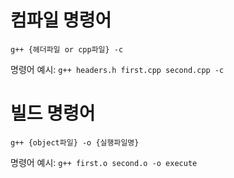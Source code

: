 # 컴파일 명령어
`g++ {헤더파일 or cpp파일} -c`

명령어 예시: 
`g++ headers.h first.cpp second.cpp -c`


# 빌드 명령어
`g++ {object파일} -o {실행파일명}`

명령어 예시: 
`g++ first.o second.o -o execute`